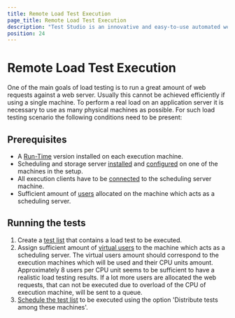```yaml
---
title: Remote Load Test Execution
page_title: Remote Load Test Execution
description: "Test Studio is an innovative and easy-to-use automated web, WPF and load testing solution. Test Studio tests support essential technologies like ASP.NET AJAX, Silverlight, PHP and MVC. HTML5, Testing framework, functional testing, performance testing, load testing, exploratory testing, manual testing."
position: 24
---
```

# Remote Load Test Execution

One of the main goals of load testing is to run a great amount of web requests against a web server. Usually this cannot be achieved efficiently if using a single machine. To perform a real load on an application server it is necessary to use as many physical machines as possible. For such load testing scenario the following conditions need to be present:

## Prerequisites

 - A <a href="/general-information/test-studio-run-time" target="_blank">Run-Time</a> version installed on each execution machine.
 - Scheduling and storage server <a href="/getting-started/installation/add-services" target="_blank">installed</a> and <a href="/features/scheduling-test-runs/create-scheduling-server" target="_blank">configured</a> on one of the machines in the setup.
 - All execution clients have to be <a href="/features/scheduling-test-runs/create-execution-server" target="_blank">connected</a> to the scheduling server machine.
 - Sufficient amount of <a href="/features/testing-types/load-testing/managing-vu" target="_blank">users</a> allocated on the machine which acts as a scheduling server.

## Running the tests

1. Create a <a href="/getting-started/test-execution/test-lists-standalone" target="_blank">test list</a> that  contains a load test to be executed.
2. Assign sufficient amount of <a href="/features/testing-types/load-testing/managing-vu" target="_blank">virtual users</a> to the machine which acts as a scheduling server. The virtual users amount should correspond to the execution machines which will be used and their CPU units amount. Approximately 8 users per CPU unit seems to be sufficient to have a realistic load testing results. If a lot more users are allocated the web requests, that can not be executed due to overload of the CPU of execution machine, will be sent to a queue.
3. <a href="/features/scheduling-test-runs/schedule-execution" target="_blank">Schedule the test list</a> to be executed using the option 'Distribute tests among these machines'.
